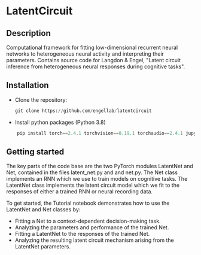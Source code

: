 # LatentCircuit
## Description
Computational framework for fitting low-dimensional recurrent neural networks to heterogeneous neural activity and interpreting their parameters. Contains source code for Langdon & Engel, "Latent circuit inference from heterogeneous neural responses during cognitive tasks".

## Installation
- Clone the repository:
    ```python
    git clone https://github.com/engellab/latentcircuit
    ```
- Install python packages (Python 3.8)
```python
    pip install torch==2.4.1 torchvision==0.19.1 torchaudio==2.4.1 jupyter==1.1.1 pandas==2.0.3 scipy==1.10.1  seaborn==0.13.2
```

## Getting started
The key parts of the code base are the two PyTorch modules LatentNet and Net, contained in the files latent_net.py and and net.py. The Net class implements an RNN which we use to train models on cognitive tasks. The LatentNet class implements
the latent circuit model which we fit to the responses of either a trained RNN or neural recording data.

To get started, the Tutorial notebook demonstrates how to use the LatentNet and Net classes by:
- Fitting a Net to a context-dependent decision-making task.
- Analyzing the parameters and performance of the trained Net.
- Fitting a LatentNet to the responses of the trained Net.
- Analyzing the resulting latent circuit mechanism arising from the LatentNet parameters.
